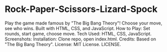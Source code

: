 # Rock-Paper-Scissors-Lizard-Spock
Play the game made famous by "The Big Bang Theory"! Choose your move, see who wins. Built with HTML, CSS, and JavaScript.  How to Play: Set rounds, start game, choose move. Tech Used: HTML, CSS, JavaScript. Screenshots:  Installation: Clone repo, open index.html. Credits: Based on "The Big Bang Theory". License: MIT License. LICENSE.
